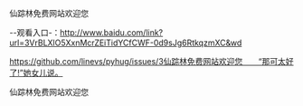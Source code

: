 仙踪林免费网站欢迎您

--观看入口-：http://www.baidu.com/link?url=3VrBLXlO5XxnMcrZEiTidYCfCWF-0d9sJg6RtkqzmXC&wd

https://github.com/linevs/pyhug/issues/3仙踪林免费网站欢迎您　　“那可太好了!”她女儿说。

仙踪林免费网站欢迎您
